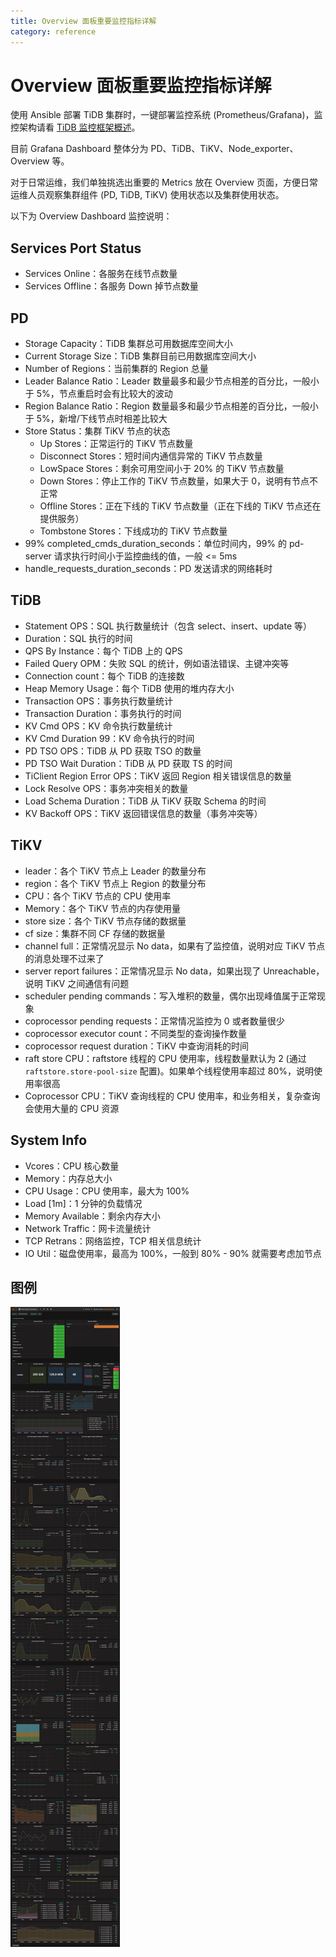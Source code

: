 ```yaml
---
title: Overview 面板重要监控指标详解
category: reference
---
```


# Overview 面板重要监控指标详解

使用 Ansible 部署 TiDB 集群时，一键部署监控系统 (Prometheus/Grafana)，监控架构请看 [TiDB 监控框架概述](/how-to/monitor/overview.md)。

目前 Grafana Dashboard 整体分为 PD、TiDB、TiKV、Node\_exporter、Overview 等。

对于日常运维，我们单独挑选出重要的 Metrics 放在 Overview 页面，方便日常运维人员观察集群组件 (PD, TiDB, TiKV) 使用状态以及集群使用状态。

以下为 Overview Dashboard 监控说明：

## Services Port Status

- Services Online：各服务在线节点数量
- Services Offline：各服务 Down 掉节点数量

## PD

- Storage Capacity：TiDB 集群总可用数据库空间大小
- Current Storage Size：TiDB 集群目前已用数据库空间大小
- Number of Regions：当前集群的 Region 总量
- Leader Balance Ratio：Leader 数量最多和最少节点相差的百分比，一般小于 5%，节点重启时会有比较大的波动
- Region Balance Ratio：Region 数量最多和最少节点相差的百分比，一般小于 5%，新增/下线节点时相差比较大
- Store Status：集群 TiKV 节点的状态
    - Up Stores：正常运行的 TiKV 节点数量
    - Disconnect Stores：短时间内通信异常的 TiKV 节点数量
    - LowSpace Stores：剩余可用空间小于 20% 的 TiKV 节点数量
    - Down Stores：停止工作的 TiKV 节点数量，如果大于 0，说明有节点不正常
    - Offline Stores：正在下线的 TiKV 节点数量（正在下线的 TiKV 节点还在提供服务）
    - Tombstone Stores：下线成功的 TiKV 节点数量
- 99% completed\_cmds\_duration\_seconds：单位时间内，99% 的 pd-server 请求执行时间小于监控曲线的值，一般 <= 5ms
- handle\_requests\_duration\_seconds：PD 发送请求的网络耗时

## TiDB

- Statement OPS：SQL 执行数量统计（包含 select、insert、update 等）
- Duration：SQL 执行的时间
- QPS By Instance：每个 TiDB 上的 QPS
- Failed Query OPM：失败 SQL 的统计，例如语法错误、主键冲突等
- Connection count：每个 TiDB 的连接数
- Heap Memory Usage：每个 TiDB 使用的堆内存大小
- Transaction OPS：事务执行数量统计
- Transaction Duration：事务执行的时间
- KV Cmd OPS：KV 命令执行数量统计
- KV Cmd Duration 99：KV 命令执行的时间
- PD TSO OPS：TiDB 从 PD 获取 TSO 的数量
- PD TSO Wait Duration：TiDB 从 PD 获取 TS 的时间
- TiClient Region Error OPS：TiKV 返回 Region 相关错误信息的数量
- Lock Resolve OPS：事务冲突相关的数量
- Load Schema Duration：TiDB 从 TiKV 获取 Schema 的时间
- KV Backoff OPS：TiKV 返回错误信息的数量（事务冲突等）

## TiKV

- leader：各个 TiKV 节点上 Leader 的数量分布
- region：各个 TiKV 节点上 Region 的数量分布
- CPU：各个 TiKV 节点的 CPU 使用率
- Memory：各个 TiKV 节点的内存使用量
- store size：各个 TiKV 节点存储的数据量
- cf size：集群不同 CF 存储的数据量
- channel full：正常情况显示 No data，如果有了监控值，说明对应 TiKV 节点的消息处理不过来了
- server report failures：正常情况显示 No data，如果出现了 Unreachable，说明 TiKV 之间通信有问题
- scheduler pending commands：写入堆积的数量，偶尔出现峰值属于正常现象
- coprocessor pending requests：正常情况监控为 0 或者数量很少
- coprocessor executor count：不同类型的查询操作数量
- coprocessor request duration：TiKV 中查询消耗的时间
- raft store CPU：raftstore 线程的 CPU 使用率，线程数量默认为 2 (通过 `raftstore.store-pool-size` 配置)。如果单个线程使用率超过 80%，说明使用率很高
- Coprocessor CPU：TiKV 查询线程的 CPU 使用率，和业务相关，复杂查询会使用大量的 CPU 资源

## System Info

- Vcores：CPU 核心数量
- Memory：内存总大小
- CPU Usage：CPU 使用率，最大为 100%
- Load [1m]：1 分钟的负载情况
- Memory Available：剩余内存大小
- Network Traffic：网卡流量统计
- TCP Retrans：网络监控，TCP 相关信息统计
- IO Util：磁盘使用率，最高为 100%，一般到 80% - 90% 就需要考虑加节点

## 图例

![overview](/media/overview.png)
